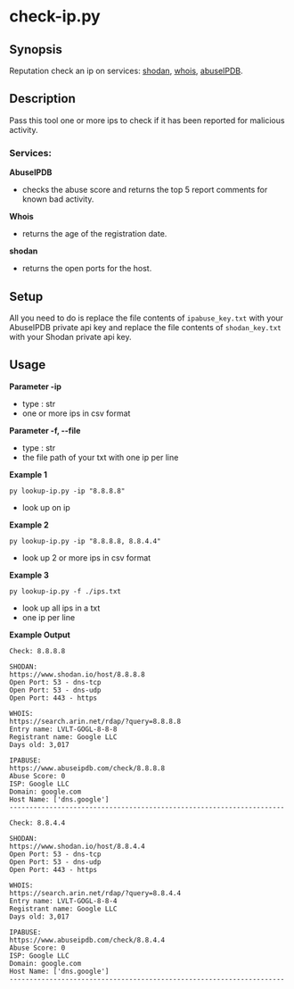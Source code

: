 # check-ip.py

## Synopsis
Reputation check an ip on services: [shodan](https://www.shodan.io/), [whois](https://www.arin.net/), [abuseIPDB](https://www.abuseipdb.com/).

## Description
Pass this tool one or more ips to check if it has been reported for malicious activity.

### Services:
**AbuseIPDB**
- checks the abuse score and returns the top 5 report comments for known bad activity.

**Whois**
- returns the age of the registration date.

**shodan**
- returns the open ports for the host.

## Setup
All you need to do is replace the file contents of `ipabuse_key.txt` with your AbuseIPDB private api key and replace the file contents of `shodan_key.txt` with your Shodan private api key. 

## Usage
**Parameter -ip**
- type : str
- one or more ips in csv format

**Parameter -f, --file**
- type : str
- the file path of your txt with one ip per line

**Example 1**

`py lookup-ip.py -ip "8.8.8.8"`

- look up on ip

**Example 2**

`py lookup-ip.py -ip "8.8.8.8, 8.8.4.4"`

- look up 2 or more ips in csv format

**Example 3**

`py lookup-ip.py -f ./ips.txt`

- look up all ips in a txt
- one ip per line

**Example Output**
```
Check: 8.8.8.8

SHODAN:
https://www.shodan.io/host/8.8.8.8
Open Port: 53 - dns-tcp
Open Port: 53 - dns-udp
Open Port: 443 - https

WHOIS:
https://search.arin.net/rdap/?query=8.8.8.8
Entry name: LVLT-GOGL-8-8-8
Registrant name: Google LLC
Days old: 3,017

IPABUSE:
https://www.abuseipdb.com/check/8.8.8.8
Abuse Score: 0
ISP: Google LLC
Domain: google.com
Host Name: ['dns.google']
---------------------------------------------------------------------

Check: 8.8.4.4

SHODAN:
https://www.shodan.io/host/8.8.4.4
Open Port: 53 - dns-tcp
Open Port: 53 - dns-udp
Open Port: 443 - https

WHOIS:
https://search.arin.net/rdap/?query=8.8.4.4
Entry name: LVLT-GOGL-8-8-4
Registrant name: Google LLC
Days old: 3,017

IPABUSE:
https://www.abuseipdb.com/check/8.8.4.4
Abuse Score: 0
ISP: Google LLC
Domain: google.com
Host Name: ['dns.google']
---------------------------------------------------------------------
```
